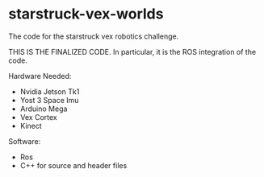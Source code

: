 # starstruck-vex-worlds
The code for the starstruck vex robotics challenge.

THIS IS THE FINALIZED CODE. In particular, it is the ROS integration of the code.

Hardware Needed:
- Nvidia Jetson Tk1
- Yost 3 Space Imu
- Arduino Mega
- Vex Cortex
- Kinect

Software:
- Ros
- C++ for source and header files
